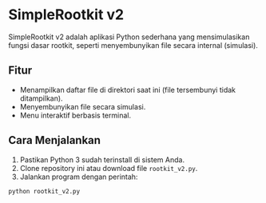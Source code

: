 # SimpleRootkit v2

SimpleRootkit v2 adalah aplikasi Python sederhana yang mensimulasikan fungsi dasar rootkit, seperti menyembunyikan file secara internal (simulasi). 

## Fitur

- Menampilkan daftar file di direktori saat ini (file tersembunyi tidak ditampilkan).
- Menyembunyikan file secara simulasi.
- Menu interaktif berbasis terminal.

## Cara Menjalankan

1. Pastikan Python 3 sudah terinstall di sistem Anda.
2. Clone repository ini atau download file `rootkit_v2.py`.
3. Jalankan program dengan perintah:

```bash
python rootkit_v2.py

